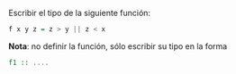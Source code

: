 Escribir el tipo de la siguiente función:

```Haskell
f x y z = z > y || z < x
```

**Nota**: no definir la función, sólo escribir su tipo en la forma

```Haskell
f1 :: ....
```
